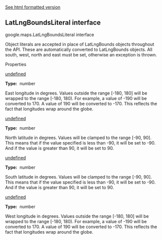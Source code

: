 [See html formatted version](https://huasofoundries.github.io/google-maps-documentation/LatLngBoundsLiteral.html)

LatLngBoundsLiteral interface
-----------------------------

google.maps.LatLngBoundsLiteral interface

Object literals are accepted in place of LatLngBounds objects throughout the API. These are automatically converted to LatLngBounds objects. All south, west, north and east must be set, otherwise an exception is thrown.

Properties

[undefined](#LatLngBoundsLiteral.east)

**Type:**  number

East longitude in degrees. Values outside the range \[-180, 180\] will be wrapped to the range \[-180, 180). For example, a value of -190 will be converted to 170. A value of 190 will be converted to -170. This reflects the fact that longitudes wrap around the globe.

[undefined](#LatLngBoundsLiteral.north)

**Type:**  number

North latitude in degrees. Values will be clamped to the range \[-90, 90\]. This means that if the value specified is less than -90, it will be set to -90. And if the value is greater than 90, it will be set to 90.

[undefined](#LatLngBoundsLiteral.south)

**Type:**  number

South latitude in degrees. Values will be clamped to the range \[-90, 90\]. This means that if the value specified is less than -90, it will be set to -90. And if the value is greater than 90, it will be set to 90.

[undefined](#LatLngBoundsLiteral.west)

**Type:**  number

West longitude in degrees. Values outside the range \[-180, 180\] will be wrapped to the range \[-180, 180). For example, a value of -190 will be converted to 170. A value of 190 will be converted to -170. This reflects the fact that longitudes wrap around the globe.